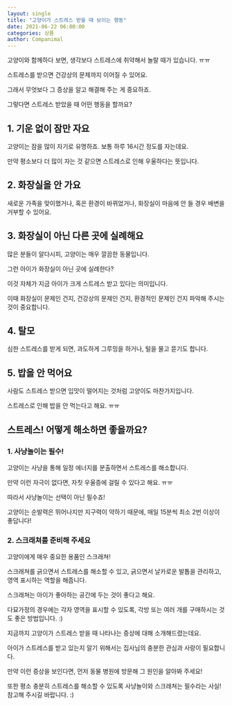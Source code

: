 ```yaml
---
layout: single
title: "고양이가 스트레스 받을 때 보이는 행동"
date: 2021-06-22 06:00:00
categories: 상품
author: Companimal
---
```


고양이와 함께하다 보면, 생각보다 스트레스에 취약해서 놀랄 때가 있습니다. ㅠㅠ

스트레스를 받으면 건강상의 문제까지 이어질 수 있어요.

그래서 무엇보다 그 증상을 알고 해결해 주는 게 중요하죠.

그렇다면 스트레스 받았을 때 어떤 행동을 할까요?

## 1. 기운 없이 잠만 자요

고양이는 잠을 많이 자기로 유명하죠. 보통 하루 16시간 정도를 자는데요.

만약 평소보다 더 많이 자는 것 같으면 스트레스로 인해 우울하다는 뜻입니다.

## 2. 화장실을 안 가요

새로운 가족을 맞이했거나, 혹은 환경이 바뀌었거나, 화장실이 마음에 안 들 경우 배변을 거부할 수 있어요.

## 3. 화장실이 아닌 다른 곳에 실례해요

많은 분들이 알다시피, 고양이는 매우 깔끔한 동물입니다.

그런 아이가 화장실이 아닌 곳에 실례한다?

이것 자체가 지금 아이가 크게 스트레스 받고 있다는 의미입니다.

이때 화장실이 문제인 건지, 건강상의 문제인 건지, 환경적인 문제인 건지 파악해 주시는 것이 중요합니다.

## 4. 탈모

심한 스트레스를 받게 되면, 과도하게 그루밍을 하거나, 털을 물고 뜯기도 합니다.

## 5. 밥을 안 먹어요

사람도 스트레스 받으면 입맛이 떨어지는 것처럼 고양이도 마찬가지입니다.

스트레스로 인해 밥을 안 먹는다고 해요. ㅠㅠ

## 스트레스! 어떻게 해소하면 좋을까요?

### 1. 사냥놀이는 필수!

고양이는 사냥을 통해 일정 에너지를 분출하면서 스트레스를 해소합니다.

만약 이런 자극이 없다면, 자칫 우울증에 걸릴 수 있다고 해요. ㅠㅠ

따라서 사냥놀이는 선택이 아닌 필수죠!

고양이는 순발력은 뛰어나지만 지구력이 약하기 때문에, 매일 15분씩 최소 2번 이상이 좋답니다!

### 2. 스크래쳐를 준비해 주세요

고양이에게 매우 중요한 용품인 스크래쳐!

스크래쳐를 긁으면서 스트레스를 해소할 수 있고, 긁으면서 날카로운 발톱을 관리하고, 영역 표시하는 역할을 해줍니다.

스크래쳐는 아이가 좋아하는 공간에 두는 것이 좋다고 해요.

다묘가정의 경우에는 각자 영역을 표시할 수 있도록, 각방 또는 여러 개를 구매하시는 것도 좋은 방법입니다. :)

지금까지 고양이가 스트레스 받을 때 나타나는 증상에 대해 소개해드렸는데요.

아이가 스트레스를 받고 있는지 알기 위해서는 집사님의 충분한 관심과 사랑이 필요합니다.

만약 이런 증상을 보인다면, 먼저 동물 병원에 방문해 그 원인을 알아봐 주세요!

또한 평소 충분히 스트레스를 해소할 수 있도록 사냥놀이와 스크래쳐는 필수라는 사실! 참고해 주시길 바랍니다. :)
